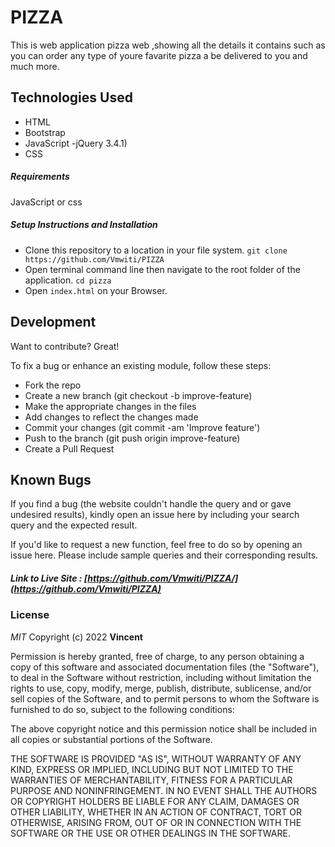 
# PIZZA
This is web application pizza web ,showing all the details it contains such as you can order any type of youre favarite pizza a be delivered to you and much more.





## Technologies Used

- HTML
- Bootstrap
- JavaScript 
-jQuery 3.4.1)
- CSS

##### Requirements

 JavaScript or css

##### Setup Instructions and Installation

- Clone this repository to a location in your file system. `git clone https://github.com/Vmwiti/PIZZA`
- Open terminal command line then navigate to the root folder of the application. `cd pizza`
- Open `index.html` on your Browser.



## Development

Want to contribute? Great!

To fix a bug or enhance an existing module, follow these steps:
- Fork the repo
- Create a new branch (git checkout -b improve-feature)
- Make the appropriate changes in the files
- Add changes to reflect the changes made
- Commit your changes (git commit -am 'Improve feature')
- Push to the branch (git push origin improve-feature)
- Create a Pull Request


## Known Bugs

If you find a bug (the website couldn't handle the query and or gave undesired results), kindly open an issue here by including your search query and the expected result.

If you'd like to request a new function, feel free to do so by opening an issue here. Please include sample queries and their corresponding results.


##### Link to Live Site : [https://github.com/Vmwiti/PIZZA/](https://github.com/Vmwiti/PIZZA)

### License

*MIT*
Copyright (c) 2022 **Vincent**

Permission is hereby granted, free of charge, to any person obtaining a copy of this software and associated documentation files (the "Software"), to deal in the Software without restriction, including without limitation the rights to use, copy, modify, merge, publish, distribute, sublicense, and/or sell copies of the Software, and to permit persons to whom the Software is furnished to do so, subject to the following conditions:

The above copyright notice and this permission notice shall be included in all copies or substantial portions of the Software.

THE SOFTWARE IS PROVIDED "AS IS", WITHOUT WARRANTY OF ANY KIND, EXPRESS OR IMPLIED, INCLUDING BUT NOT LIMITED TO THE WARRANTIES OF MERCHANTABILITY, FITNESS FOR A PARTICULAR PURPOSE AND NONINFRINGEMENT. IN NO EVENT SHALL THE AUTHORS OR COPYRIGHT HOLDERS BE LIABLE FOR ANY CLAIM, DAMAGES OR OTHER LIABILITY, WHETHER IN AN ACTION OF CONTRACT, TORT OR OTHERWISE, ARISING FROM, OUT OF OR IN CONNECTION WITH THE SOFTWARE OR THE USE OR OTHER DEALINGS IN THE SOFTWARE.